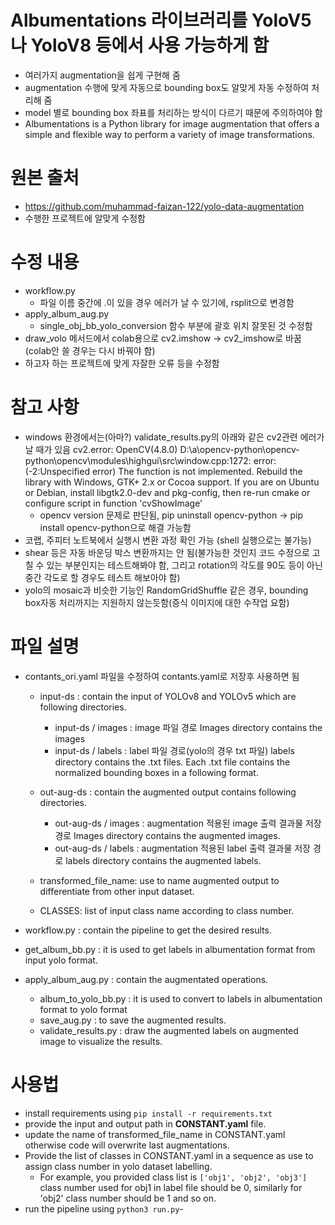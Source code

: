 # Albumentations 라이브러리를 YoloV5나 YoloV8 등에서 사용 가능하게 함
- 여러가지 augmentation을 쉽게 구현해 줌
- augmentation 수행에 맞게 자동으로 bounding box도 알맞게 자동 수정하여 처리해 줌
- model 별로 bounding box 좌표를 처리하는 방식이 다르기 때문에 주의하여야 함
- Albumentations is a Python library for image augmentation that offers a simple and flexible way to perform a variety of image transformations.


# 원본 출처
- https://github.com/muhammad-faizan-122/yolo-data-augmentation
- 수행한 프로젝트에 알맞게 수정함


# 수정 내용
- workflow.py
    - 파일 이름 중간에 .이 있을 경우 에러가 날 수 있기에, rsplit으로 변경함
- apply_album_aug.py
    - single_obj_bb_yolo_conversion 함수 부분에 괄호 위치 잘못된 것 수정함
- draw_volo 메서드에서 colab용으로 cv2.imshow -> cv2_imshow로 바꿈 (colab안 쓸 경우는 다시 바꿔야 함)
- 하고자 하는 프로젝트에 맞게 자잘한 오류 등을 수정함


# 참고 사항
- windows 환경에서는(아마?) validate_results.py의 아래와 같은 cv2관련 에러가 날 때가 있음
    cv2.error: OpenCV(4.8.0) D:\a\opencv-python\opencv-python\opencv\modules\highgui\src\window.cpp:1272: error: (-2:Unspecified error) The function is not implemented. Rebuild the library with Windows, GTK+ 2.x or Cocoa support. If you are on Ubuntu or Debian, install libgtk2.0-dev and pkg-config, then re-run cmake or configure script in function 'cvShowImage'
    * opencv version 문제로 판단됨, pip uninstall opencv-python -> pip install opencv-python으로 해결 가능함
- 코랩, 주피터 노트북에서 실행시 변환 과정 확인 가능 (shell 실행으로는 불가능)
- shear 등은 자동 바운딩 박스 변환까지는 안 됨(불가능한 것인지 코드 수정으로 고칠 수 있는 부분인지는 테스트해봐야 함, 그리고 rotation의 각도를 90도 등이 아닌 중간 각도로 할 경우도 테스트 해보아야 함)
- yolo의 mosaic과 비슷한 기능인 RandomGridShuffle 같은 경우, bounding box자동 처리까지는 지원하지 않는듯함(증식 이미지에 대한 수작업 요함)


# 파일 설명
- contants_ori.yaml 파일을 수정하여 contants.yaml로 저장후 사용하면 됨
    - input-ds : contain the input of YOLOv8 and YOLOv5 which are following directories.
        - input-ds / images : image 파일 경로
            Images directory contains the images
        - input-ds / labels : label 파일 경로(yolo의 경우 txt 파일)
            labels directory contains the .txt files. Each .txt file contains the normalized bounding boxes in a following format.

    - out-aug-ds : contain the augmented output contains following directories.
        - out-aug-ds / images : augmentation 적용된 image 출력 결과물 저장 경로 
            Images directory contains the augmented images.
        - out-aug-ds / labels : augmentation 적용된 label 출력 결과물 저장 경로
            labels directory contains the augmented labels.
    - transformed_file_name: use to name augmented output to differentiate from other input dataset.
    - CLASSES: list of input class name according to class number. 

- workflow.py : contain the pipeline to get the desired results.
- get_album_bb.py : it is used to get labels in albumentation format from input yolo format.
- apply_album_aug.py : contain the augmentated operations.
    - album_to_yolo_bb.py : it is used to convert to labels in albumentation format to yolo format
    - save_aug.py : to save the augmented results.
    - validate_results.py : draw the augmented labels on augmented image to visualize the results.

# 사용법
- install requirements using ```pip install -r requirements.txt```
- provide the input and output path in **CONSTANT.yaml** file.
- update the name of transformed_file_name in CONSTANT.yaml otherwise code will overwrite last augmentations.
- Provide the list of classes in CONSTANT.yaml in a sequence as use to assign class number in yolo dataset labelling. 
    - For example, you provided class list is ```['obj1', 'obj2', 'obj3']``` class number used for obj1 in label file should be 0, similarly for 'obj2' class number should be 1 and so on.
- run the pipeline using ```python3 run.py```- 

